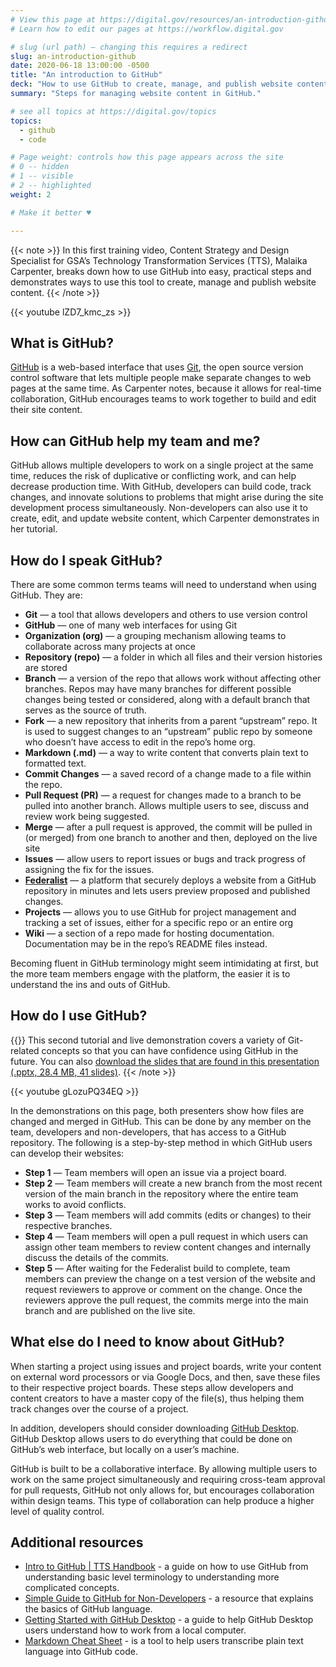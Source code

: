 ```yaml
---
# View this page at https://digital.gov/resources/an-introduction-github
# Learn how to edit our pages at https://workflow.digital.gov

# slug (url path) — changing this requires a redirect
slug: an-introduction-github
date: 2020-06-18 13:00:00 -0500
title: "An introduction to GitHub"
deck: "How to use GitHub to create, manage, and publish website content."
summary: "Steps for managing website content in GitHub."

# see all topics at https://digital.gov/topics
topics:
  - github
  - code

# Page weight: controls how this page appears across the site
# 0 -- hidden
# 1 -- visible
# 2 -- highlighted
weight: 2

# Make it better ♥

---
```


{{< note >}}
In this first training video, Content Strategy and Design Specialist for GSA’s Technology Transformation Services (TTS), Malaika Carpenter, breaks down how to use GitHub into easy, practical steps and demonstrates ways to use this tool to create, manage and publish website content.
{{< /note >}}

{{< youtube lZD7_kmc_zs >}}

## What is GitHub?

[GitHub](https://github.com/) is a web-based interface that uses [Git](https://git-scm.com/), the open source version control software that lets multiple people make separate changes to web pages at the same time. As Carpenter notes, because it allows for real-time collaboration, GitHub encourages teams to work together to build and edit their site content.

## How can GitHub help my team and me?

GitHub allows multiple developers to work on a single project at the same time, reduces the risk of duplicative or conflicting work, and can help decrease production time. With GitHub, developers can build code, track changes, and innovate solutions to problems that might arise during the site development process simultaneously. Non-developers can also use it to create, edit, and update website content, which Carpenter demonstrates in her tutorial.

## How do I speak GitHub?

There are some common terms teams will need to understand when using GitHub. They are:

- **Git** &mdash; a tool that allows developers and others to use version control
- **GitHub** &mdash; one of many web interfaces for using Git
- **Organization (org)** &mdash; a grouping mechanism allowing teams to collaborate across many projects at once
- **Repository (repo)** &mdash; a folder in which all files and their version histories are stored
- **Branch** &mdash; a version of the repo that allows work without affecting other branches. Repos may have many branches for different possible changes being tested or considered, along with a default branch that serves as the source of truth.
- **Fork** &mdash; a new repository that inherits from a parent “upstream” repo. It is used to suggest changes to an “upstream” public repo by someone who doesn’t have access to edit in the repo’s home org.
- **Markdown (.md)** &mdash; a way to write content that converts plain text to formatted text.
- **Commit Changes** &mdash; a saved record of a change made to a file within the repo.
- **Pull Request (PR)** &mdash; a request for changes made to a branch to be pulled into another branch. Allows multiple users to see, discuss and review work being suggested.
- **Merge** &mdash; after a pull request is approved, the commit will be pulled in (or merged) from one branch to another and then, deployed on the live site
- **Issues** &mdash; allow users to report issues or bugs and track progress of assigning the fix for the issues.
- **[Federalist](https://federalist.18f.gov/features/)** &mdash; a platform that securely deploys a website from a GitHub repository in minutes and lets users preview proposed and published changes.
- **Projects** &mdash; allows you to use GitHub for project management and tracking a set of issues, either for a specific repo or an entire org
- **Wiki** &mdash; a section of a repo made for hosting documentation. Documentation may be in the repo’s README files instead.

Becoming fluent in GitHub terminology might seem intimidating at first, but the more team members engage with the platform, the easier it is to understand the ins and outs of GitHub.

## How do I use GitHub?

{{<note>}}
This second tutorial and live demonstration covers a variety of Git-related concepts so that you can have confidence using GitHub in the future. You can also [download the slides that are found in this presentation (.pptx, 28.4 MB, 41 slides)](https://s3.amazonaws.com/digitalgov/static/07-25-2023-github-basics-final.pptx).
{{< /note >}}

{{< youtube gLozuPQ34EQ >}}

In the demonstrations on this page, both presenters show how files are changed and merged in GitHub. This can be done by any member on the team, developers and non-developers, that has access to a GitHub repository. The following is a step-by-step method in which GitHub users can develop their websites:

- **Step 1** &mdash; Team members will open an issue via a project board.
- **Step 2** &mdash; Team members will create a new branch from the most recent version of the main branch in the repository where the entire team works to avoid conflicts.
- **Step 3** &mdash; Team members will add commits (edits or changes) to their respective branches.
- **Step 4** &mdash; Team members will open a pull request in which users can assign other team members to review content changes and internally discuss the details of the commits.
- **Step 5** &mdash; After waiting for the Federalist build to complete, team members can preview the change on a test version of the website and request reviewers to approve or comment on the change. Once the reviewers approve the pull request, the commits merge into the main branch and are published on the live site.

## What else do I need to know about GitHub?

When starting a project using issues and project boards, write your content on external word processors or via Google Docs, and then, save these files to their respective project boards. These steps allow developers and content creators to have a master copy of the file(s), thus helping them track changes over the course of a project.

In addition, developers should consider downloading [GitHub Desktop](https://desktop.github.com/). GitHub Desktop allows users to do everything that could be done on GitHub’s web interface, but locally on a user’s machine.

GitHub is built to be a collaborative interface. By allowing multiple users to work on the same project simultaneously and requiring cross-team approval for pull requests, GitHub not only allows for, but encourages collaboration within design teams. This type of collaboration can help produce a higher level of quality control.

## Additional resources

- [Intro to GitHub | TTS Handbook](https://handbook.tts.gsa.gov/intro-to-github/) - a guide on how to use GitHub from understanding basic level terminology to understanding more complicated concepts.
- [Simple Guide to GitHub for Non-Developers](https://unito.io/blog/guide-to-github-for-project-managers/) - a resource that explains the basics of GitHub language.
- [Getting Started with GitHub Desktop](https://help.github.com/en/desktop/getting-started-with-github-desktop) - a guide to help GitHub Desktop users understand how to work from a local computer.
- [Markdown Cheat Sheet](https://www.markdownguide.org/cheat-sheet/) - is a tool to help users transcribe plain text language into GitHub code.
